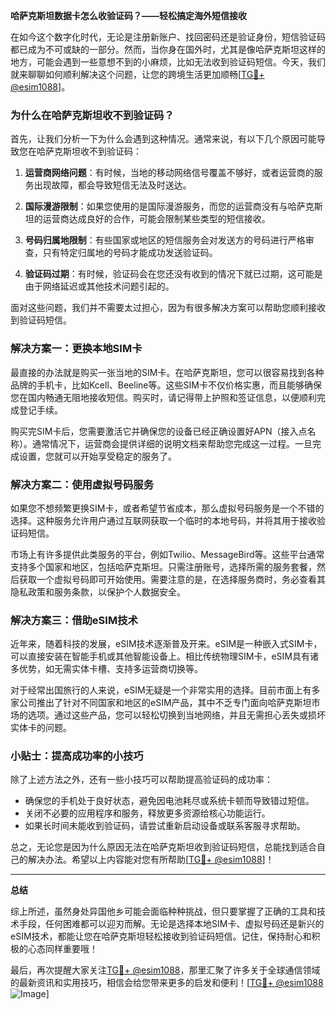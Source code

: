 **哈萨克斯坦数据卡怎么收验证码？——轻松搞定海外短信接收**

在如今这个数字化时代，无论是注册新账户、找回密码还是验证身份，短信验证码都已成为不可或缺的一部分。然而，当你身在国外时，尤其是像哈萨克斯坦这样的地方，可能会遇到一些意想不到的小麻烦，比如无法收到验证码短信。今天，我们就来聊聊如何顺利解决这个问题，让您的跨境生活更加顺畅[[TG💪+ @esim1088](https://t.me/s/esim1088)]。

### 为什么在哈萨克斯坦收不到验证码？

首先，让我们分析一下为什么会遇到这种情况。通常来说，有以下几个原因可能导致您在哈萨克斯坦收不到验证码：

1. **运营商网络问题**：有时候，当地的移动网络信号覆盖不够好，或者运营商的服务出现故障，都会导致短信无法及时送达。
   
2. **国际漫游限制**：如果您使用的是国际漫游服务，而您的运营商没有与哈萨克斯坦的运营商达成良好的合作，可能会限制某些类型的短信接收。

3. **号码归属地限制**：有些国家或地区的短信服务会对发送方的号码进行严格审查，只有特定归属地的号码才能成功发送验证码。

4. **验证码过期**：有时候，验证码会在您还没有收到的情况下就已过期，这可能是由于网络延迟或其他技术问题引起的。

面对这些问题，我们并不需要太过担心，因为有很多解决方案可以帮助您顺利接收到验证码短信。

### 解决方案一：更换本地SIM卡

最直接的办法就是购买一张当地的SIM卡。在哈萨克斯坦，您可以很容易找到各种品牌的手机卡，比如Kcell、Beeline等。这些SIM卡不仅价格实惠，而且能够确保您在国内畅通无阻地接收短信。购买时，请记得带上护照和签证信息，以便顺利完成登记手续。

购买完SIM卡后，您需要激活它并确保您的设备已经正确设置好APN（接入点名称）。通常情况下，运营商会提供详细的说明文档来帮助您完成这一过程。一旦完成设置，您就可以开始享受稳定的服务了。

### 解决方案二：使用虚拟号码服务

如果您不想频繁更换SIM卡，或者希望节省成本，那么虚拟号码服务是一个不错的选择。这种服务允许用户通过互联网获取一个临时的本地号码，并将其用于接收验证码短信。

市场上有许多提供此类服务的平台，例如Twilio、MessageBird等。这些平台通常支持多个国家和地区，包括哈萨克斯坦。只需注册账号，选择所需的服务套餐，然后获取一个虚拟号码即可开始使用。需要注意的是，在选择服务商时，务必查看其隐私政策和服务条款，以保护个人数据安全。

### 解决方案三：借助eSIM技术

近年来，随着科技的发展，eSIM技术逐渐普及开来。eSIM是一种嵌入式SIM卡，可以直接安装在智能手机或其他智能设备上。相比传统物理SIM卡，eSIM具有诸多优势，如无需实体卡槽、支持多运营商切换等。

对于经常出国旅行的人来说，eSIM无疑是一个非常实用的选择。目前市面上有多家公司推出了针对不同国家和地区的eSIM产品，其中不乏专门面向哈萨克斯坦市场的选项。通过这些产品，您可以轻松切换到当地网络，并且无需担心丢失或损坏实体卡的问题。

### 小贴士：提高成功率的小技巧

除了上述方法之外，还有一些小技巧可以帮助提高验证码的成功率：

- 确保您的手机处于良好状态，避免因电池耗尽或系统卡顿而导致错过短信。
- 关闭不必要的应用程序和服务，释放更多资源给核心功能运行。
- 如果长时间未能收到验证码，请尝试重新启动设备或联系客服寻求帮助。

总之，无论您是因为什么原因无法在哈萨克斯坦收到验证码短信，总能找到适合自己的解决办法。希望以上内容能对您有所帮助[[TG💪+ @esim1088](https://t.me/s/esim1088)]！

---

**总结**

综上所述，虽然身处异国他乡可能会面临种种挑战，但只要掌握了正确的工具和技术手段，任何困难都可以迎刃而解。无论是选择本地SIM卡、虚拟号码还是新兴的eSIM技术，都能让您在哈萨克斯坦轻松接收到验证码短信。记住，保持耐心和积极的心态同样重要哦！

最后，再次提醒大家关注[TG💪+ @esim1088](https://t.me/s/esim1088)，那里汇聚了许多关于全球通信领域的最新资讯和实用技巧，相信会给您带来更多的启发和便利！[[TG💪+ @esim1088](https://t.me/s/esim1088) ![Image](https://i.postimg.cc/4NQfJmqS/Snipaste-2025-05-13-00-14-12.png)]